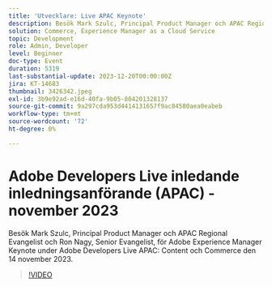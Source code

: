 ```yaml
---
title: 'Utvecklare: Live APAC Keynote'
description: Besök Mark Szulc, Principal Product Manager och APAC Regional Evangelist och Ron Nagy, Senior Evangelist, för Adobe Experience Manager Keynote under Adobe Developers Live APAC - Content and Commerce den 14 november 2023.
solution: Commerce, Experience Manager as a Cloud Service
topic: Development
role: Admin, Developer
level: Beginner
doc-type: Event
duration: 5319
last-substantial-update: 2023-12-20T00:00:00Z
jira: KT-14683
thumbnail: 3426342.jpeg
exl-id: 3b9e92ad-e16d-40fa-9b05-804201328137
source-git-commit: 9a297cda953d4414131657f9ac84580aea0eabeb
workflow-type: tm+mt
source-wordcount: '72'
ht-degree: 0%

---
```


# Adobe Developers Live inledande inledningsanförande (APAC) - november 2023

Besök Mark Szulc, Principal Product Manager och APAC Regional Evangelist och Ron Nagy, Senior Evangelist, för Adobe Experience Manager Keynote under Adobe Developers Live APAC: Content och Commerce den 14 november 2023.

>[!VIDEO](https://video.tv.adobe.com/v/3426342/?learn=on)
